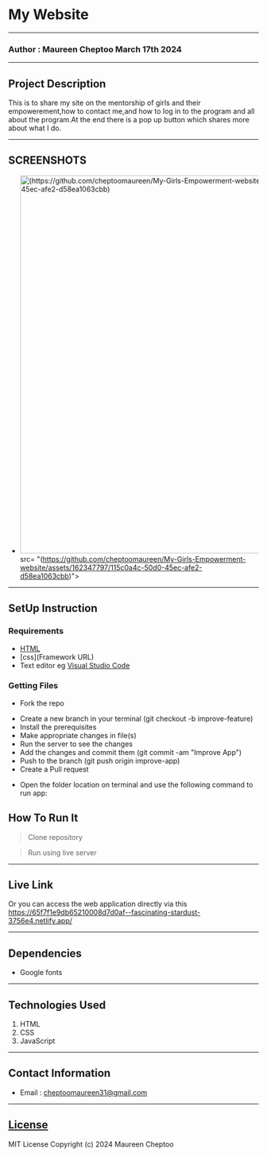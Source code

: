 # My Website
*****
### Author : Maureen Cheptoo March 17th 2024
****
## Project Description
This is to share my site on the mentorship of girls and their empowerement,how to contact me,and how to log in to the program and all about the program.At the end there is a pop up button which shares more about what I do.
******

## SCREENSHOTS
- <img width="761" alt=" (https://github.com/cheptoomaureen/My-Girls-Empowerment-website/assets/162347797/115c0a4c-50d0-45ec-afe2-d58ea1063cbb)">src=
"(https://github.com/cheptoomaureen/My-Girls-Empowerment-website/assets/162347797/115c0a4c-50d0-45ec-afe2-d58ea1063cbb)">



********
## SetUp Instruction
### Requirements
* [HTML](html.com)
* [css](Framework URL)
* Text editor eg [Visual Studio Code](https://code.visualstudio.com/download)


### Getting Files
* Fork the repo
- Create a new branch in your terminal (git checkout -b improve-feature)
- Install the prerequisites
- Make appropriate changes in file(s)
- Run the server to see the changes
- Add the changes and commit them (git commit -am "Improve App")
- Push to the branch (git push origin improve-app)
- Create a Pull request
* Open the folder location on terminal and use the following command to run app:

## How To Run It
>  Clone repository

> Run using live server
*****
## Live Link
Or you can access the web application directly via this [https://65f7f1e9db65210008d7d0af--fascinating-stardust-3756e4.netlify.app/  ](https://65f7f1e9db65210008d7d0af--fascinating-stardust-3756e4.netlify.app/       )
*****
## Dependencies
- Google fonts

*****
## Technologies Used
1. HTML
2. CSS
3. JavaScript
*****
## Contact Information
* Email : cheptoomaureen31@gmail.com
*****
## [License](LICENSE)
MIT License
Copyright (c) 2024 Maureen Cheptoo